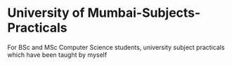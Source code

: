 # University of Mumbai-Subjects-Practicals
For BSc and MSc Computer Science students,
university subject practicals which have been taught by myself
